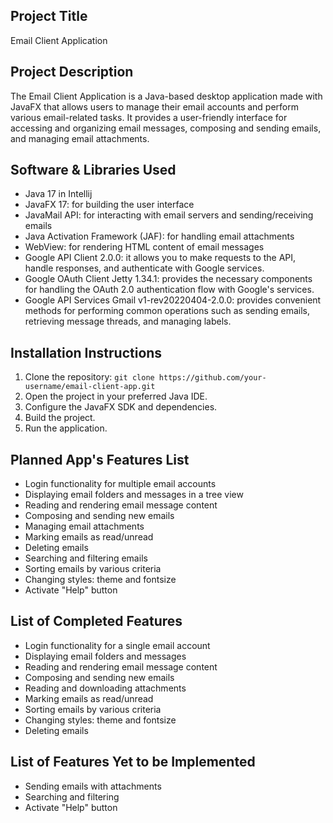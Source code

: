 
## Project Title
Email Client Application

## Project Description
The Email Client Application is a Java-based desktop application made with JavaFX that allows users to manage their email accounts and perform various email-related tasks. It provides a user-friendly interface for accessing and organizing email messages, composing and sending emails, and managing email attachments.

## Software & Libraries Used
- Java 17 in Intellij
- JavaFX 17: for building the user interface
- JavaMail API: for interacting with email servers and sending/receiving emails
- Java Activation Framework (JAF): for handling email attachments
- WebView: for rendering HTML content of email messages
- Google API Client 2.0.0: it allows you to make requests to the API, handle responses, and authenticate with Google services.
- Google OAuth Client Jetty 1.34.1:  provides the necessary components for handling the OAuth 2.0 authentication flow with Google's services. 
- Google API Services Gmail v1-rev20220404-2.0.0: provides convenient methods for performing common operations such as sending emails, retrieving message threads, and managing labels.

## Installation Instructions
1. Clone the repository: `git clone https://github.com/your-username/email-client-app.git`
2. Open the project in your preferred Java IDE.
3. Configure the JavaFX SDK and dependencies.
4. Build the project.
5. Run the application.

## Planned App's Features List
- Login functionality for multiple email accounts
- Displaying email folders and messages in a tree view
- Reading and rendering email message content
- Composing and sending new emails
- Managing email attachments
- Marking emails as read/unread
- Deleting emails
- Searching and filtering emails
- Sorting emails by various criteria
- Changing styles: theme and fontsize
- Activate "Help" button

## List of Completed Features
- Login functionality for a single email account
- Displaying email folders and messages
- Reading and rendering email message content
- Composing and sending new emails
- Reading and downloading attachments
- Marking emails as read/unread
- Sorting emails by various criteria
- Changing styles: theme and fontsize
- Deleting emails


## List of Features Yet to be Implemented
- Sending emails with attachments
- Searching and filtering
- Activate "Help" button

